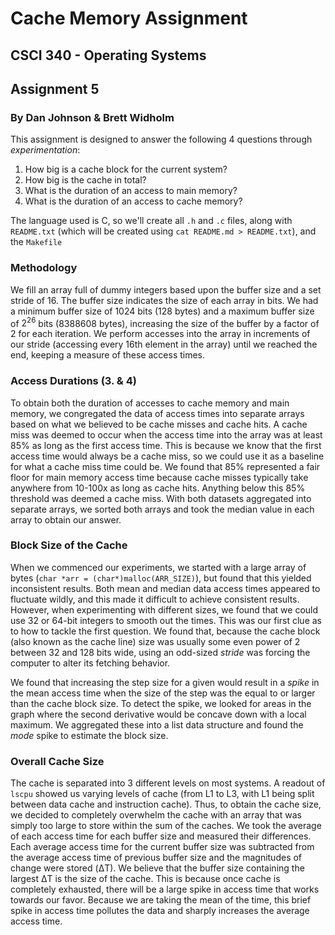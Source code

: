 # Cache Memory Assignment
## CSCI 340 - Operating Systems
## Assignment 5
### By Dan Johnson & Brett Widholm

This assignment is designed to answer the following 4 questions through _experimentation_:

1. How big is a cache block for the current system?
2. How big is the cache in total?
3. What is the duration of an access to main memory?
4. What is the duration of an access to cache memory?

The language used is C, so we'll create all `.h` and `.c` files, along with `README.txt` (which will be created using `cat README.md > README.txt`), and the `Makefile`


### Methodology

We fill an array full of dummy integers based upon the buffer size and a set stride of 16. The buffer size indicates the size of each array in bits. We had a minimum buffer size of 1024 bits (128 bytes) and a maximum buffer size of $2^{26}$ bits (8388608 bytes), increasing the size of the buffer by a factor of 2 for each iteration. We perform accesses into the array in increments of our stride (accessing every 16th element in the array) until we reached the end, keeping a measure of these access times.

### Access Durations (3. & 4)
To obtain both the duration of accesses to cache memory and main memory, we congregated the data of access times into separate arrays based on what we believed to be cache misses and cache hits. A cache miss was deemed to occur when the access time into the array was at least 85% as long as the first access time. This is because we know that the first access time would always be a cache miss, so we could use it as a baseline for what a cache miss time could be. We found that 85% represented a fair floor for main memory access time because cache misses typically take anywhere from 10-100x as long as cache hits. Anything below this 85% threshold was deemed a cache miss. With both datasets aggregated into separate arrays, we sorted both arrays and took the median value in each array to obtain our answer.

### Block Size of the Cache
When we commenced our experiments, we started with a large array of bytes (`char *arr = (char*)malloc(ARR_SIZE)`), but found that this yielded inconsistent results.  Both mean and median data access times appeared to fluctuate wildly, and this made it difficult to achieve consistent results. However, when experimenting with different sizes, we found that we could use 32 or 64-bit integers to smooth out the times.  This was our first clue as to how to tackle the first question.  We found that, because the cache block (also known as the cache line) size was usually some even power of 2 between 32 and 128 bits wide, using an odd-sized _stride_ was forcing the computer to alter its fetching behavior.  

We found that increasing the step size for a given would result in a _spike_ in the mean access time when the size of the step was the equal to or larger than the cache block size.  To detect the spike, we looked for areas in the graph where the second derivative would be concave down with a local maximum.  We aggregated these into a list data structure and found the _mode_ spike to estimate the block size.

### Overall Cache Size

The cache is separated into 3 different levels on most systems.  A readout of `lscpu` showed us varying levels of cache (from L1 to L3, with L1 being split between data cache and instruction cache). Thus, to obtain the cache size, we decided to completely overwhelm the cache with an array that was simply too large to store within the sum of the caches.  We took the average of each access time for each buffer size and measured their differences. Each average access time for the current buffer size was subtracted from the average access time of previous buffer size and the magnitudes of change were stored (ΔT). We believe that the buffer size containing the largest ΔT is the size of the cache. This is because once cache is completely exhausted, there will be a large spike in access time that works towards our favor. Because we are taking the mean of the time, this brief spike in access time pollutes the data and sharply increases the average access time.